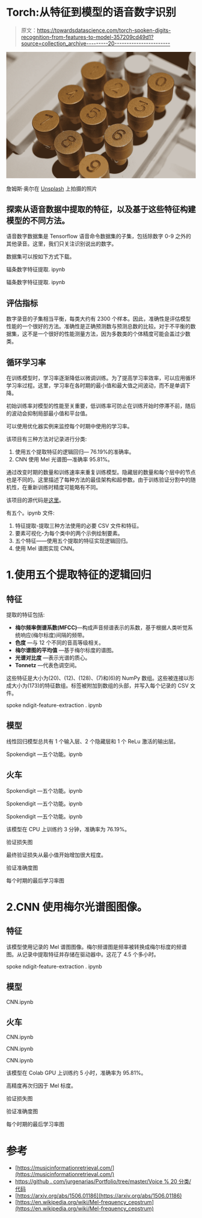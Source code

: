 # Torch:从特征到模型的语音数字识别

> 原文：<https://towardsdatascience.com/torch-spoken-digits-recognition-from-features-to-model-357209cd49d1?source=collection_archive---------20----------------------->

![](img/bbceeae61b106b62f5bb1898217817d9.png)

詹姆斯·奥尔在 [Unsplash](https://unsplash.com?utm_source=medium&utm_medium=referral) 上拍摄的照片

## 探索从语音数据中提取的特征，以及基于这些特征构建模型的不同方法。

语音数字数据集是 Tensorflow 语音命令数据集的子集，包括除数字 0-9 之外的其他录音。这里，我们只关注识别说出的数字。

数据集可以按如下方式下载。

辐条数字特征提取. ipynb

辐条数字特征提取. ipynb

## 评估指标

数字录音的子集相当平衡，每类大约有 2300 个样本。因此，准确性是评估模型性能的一个很好的方法。准确性是正确预测数与预测总数的比较。对于不平衡的数据集，这不是一个很好的性能测量方法，因为多数类的个体精度可能会盖过少数类。

## 循环学习率

在训练模型时，学习率逐渐降低以微调训练。为了提高学习率效率，可以应用循环学习率过程。这里，学习率在各时期的最小值和最大值之间波动，而不是单调下降。

初始训练率对模型的性能至关重要，低训练率可防止在训练开始时停滞不前，随后的波动会抑制局部最小值和平台值。

可以使用优化器实例来监控每个时期中使用的学习率。

该项目有三种方法对记录进行分类:

1.  使用五个提取特征的逻辑回归— 76.19%的准确率。
2.  CNN 使用 Mel 光谱图—准确率 95.81%。

通过改变时期的数量和训练速率来重复训练模型。隐藏层的数量和每个层中的节点也是不同的。这里描述了每种方法的最佳架构和超参数。由于训练验证分割中的随机性，在重新训练时精度可能略有不同。

该项目的源代码是[这里](https://github.com/AyishaR/Spokendigit)。

有五个。ipynb 文件:

1.  特征提取-提取三种方法使用的必要 CSV 文件和特征。
2.  要素可视化-为每个类中的两个示例绘制要素。
3.  五个特征——使用五个提取的特征实现逻辑回归。
4.  使用 Mel 谱图实现 CNN。

# 1.使用五个提取特征的逻辑回归

## 特征

提取的特征包括:

*   **梅尔频率倒谱系数(MFCC)**—构成声音频谱表示的系数，基于根据人类听觉系统响应(梅尔标度)间隔的频带。
*   **色度** —与 12 个不同的音高等级相关。
*   **梅尔谱图的平均值** —基于梅尔标度的谱图。
*   **光谱对比度** —表示光谱的质心。
*   **Tonnetz** —代表色调空间。

这些特征是大小为(20)、(12)、(128)、(7)和(6)的 NumPy 数组。这些被连接以形成大小为(173)的特征数组。标签被附加到数组的头部，并写入每个记录的 CSV 文件。

spoke ndigit-feature-extraction . ipynb

## 模型

线性回归模型总共有 1 个输入层、2 个隐藏层和 1 个 ReLu 激活的输出层。

Spokendigit —五个功能。ipynb

## 火车

Spokendigit —五个功能。ipynb

Spokendigit —五个功能。ipynb

Spokendigit —五个功能。ipynb

该模型在 CPU 上训练约 3 分钟，准确率为 76.19%。

验证损失图

最终验证损失从最小值开始增加很大程度。

验证准确度图

每个时期的最后学习率图

# 2.CNN 使用梅尔光谱图图像。

## 特征

该模型使用记录的 Mel 谱图图像。梅尔频谱图是频率被转换成梅尔标度的频谱图。从记录中提取特征并存储在驱动器中。这花了 4.5 个多小时。

spoke ndigit-feature-extraction . ipynb

## 模型

CNN.ipynb

## 火车

CNN.ipynb

CNN.ipynb

CNN.ipynb

该模型在 Colab GPU 上训练约 5 小时，准确率为 95.81%。

高精度再次归因于 Mel 标度。

验证损失图

验证准确度图

每个时期的最后学习率图

# 参考

*   [https://musicinformationretrieval.com/](https://musicinformationretrieval.com/)
*   [https://github . com/jurgenarias/Portfolio/tree/master/Voice % 20 分类/代码](https://github.com/jurgenarias/Portfolio/tree/master/Voice%20Classification/Code)
*   [https://arxiv.org/abs/1506.01186](https://arxiv.org/abs/1506.01186)
*   [https://en.wikipedia.org/wiki/Mel-frequency_cepstrum](https://en.wikipedia.org/wiki/Mel-frequency_cepstrum)